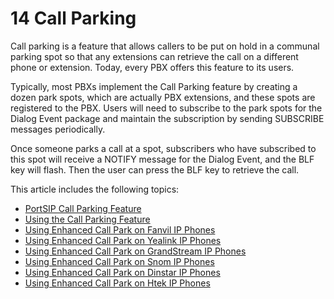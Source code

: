 # 14 Call Parking

Call parking is a feature that allows callers to be put on hold in a communal parking spot so that any extensions can retrieve the call on a different phone or extension. Today, every PBX offers this feature to its users.

Typically, most PBXs implement the Call Parking feature by creating a dozen park spots, which are actually PBX extensions, and these spots are registered to the PBX. Users will need to subscribe to the park spots for the Dialog Event package and maintain the subscription by sending SUBSCRIBE messages periodically.

Once someone parks a call at a spot, subscribers who have subscribed to this spot will receive a NOTIFY message for the Dialog Event, and the BLF key will flash. Then the user can press the BLF key to retrieve the call.

This article includes the following topics:

* [PortSIP Call Parking Feature](portsip-call-parking-feature.md)
* [Using the Call Parking Feature](using-call-parking-feature.md)
* [Using Enhanced Call Park on Fanvil IP Phones](using-enhanced-call-park-on-fanvil-ip-phones.md)
* [Using Enhanced Call Park on Yealink IP Phones](using-enhanced-call-park-on-yealink-ip-phones.md)
* [Using Enhanced Call Park on GrandStream IP Phones](using-enhanced-call-park-on-grandstream-ip-phones.md)
* [Using Enhanced Call Park on Snom IP Phones](using-enhanced-call-park-on-snom-ip-phones.md)
* [Using Enhanced Call Park on Dinstar IP Phones](using-enhanced-call-park-on-dinstar-ip-phones.md)
* [Using Enhanced Call Park on Htek IP Phones](using-enhanced-call-park-on-htek-ip-phones.md)

